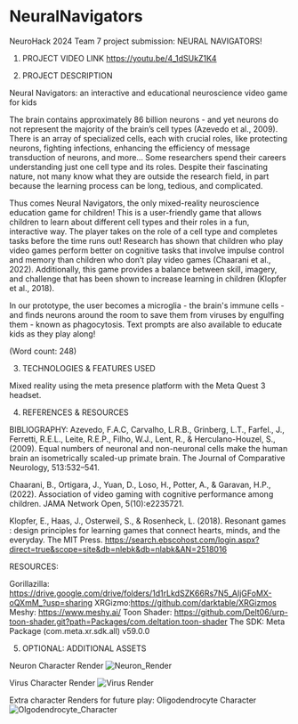 # NeuralNavigators
NeuroHack 2024 Team 7 project submission: NEURAL NAVIGATORS!

1. PROJECT VIDEO LINK
https://youtu.be/4_1dSUkZ1K4

2. PROJECT DESCRIPTION

Neural Navigators: an interactive and educational neuroscience video game for kids

The brain contains approximately 86 billion neurons - and yet neurons do not represent the majority of the brain’s cell types (Azevedo et al., 2009). There is an array of specialized cells, each with crucial roles, like protecting neurons, fighting infections, enhancing the efficiency of message transduction of neurons, and more… Some researchers spend their careers understanding just one cell type and its roles. Despite their fascinating nature, not many know what they are outside the research field, in part because the learning process can be long, tedious, and complicated.

  Thus comes Neural Navigators, the only mixed-reality neuroscience education game for children! This is a user-friendly game that allows children to learn about different cell types and their roles in a fun, interactive way. The player takes on the role of a cell type and completes tasks before the time runs out! Research has shown that children who play video games perform better on cognitive tasks that involve impulse control and memory than children who don’t play video games (Chaarani et al., 2022). Additionally, this game provides a balance between skill, imagery, and challenge that has been shown to increase learning in children (Klopfer et al., 2018). 

  In our prototype, the user becomes a microglia - the brain's immune cells - and finds neurons around the room to save them from viruses by engulfing them - known as phagocytosis. Text prompts are also available to educate kids as they play along!

(Word count: 248)

3. TECHNOLOGIES & FEATURES USED

Mixed reality using the meta presence platform with the Meta Quest 3 headset.

4. REFERENCES & RESOURCES

  BIBLIOGRAPHY:
Azevedo, F.A.C, Carvalho, L.R.B., Grinberg, L.T., Farfel., J., Ferretti, R.E.L., Leite, R.E.P., Filho, W.J., Lent, R., & Herculano-Houzel, S., (2009). Equal numbers of neuronal and non-neuronal cells make the human brain an isometrically scaled-up primate brain. The Journal of Comparative Neurology, 513:532–541.

Chaarani, B., Ortigara, J.,  Yuan, D., Loso, H., Potter, A., & Garavan, H.P., (2022). Association of video gaming with cognitive performance among children. JAMA Network Open, 5(10):e2235721.

Klopfer, E., Haas, J., Osterweil, S., & Rosenheck, L. (2018). Resonant games : design principles for learning games that connect hearts, minds, and the everyday. The MIT Press. https://search.ebscohost.com/login.aspx?direct=true&scope=site&db=nlebk&db=nlabk&AN=2518016

  RESOURCES:

Gorillazilla: https://drive.google.com/drive/folders/1d1rLkdSZK66Rs7N5_AIjGFoMX-oQXmM_?usp=sharing
XRGizmo:https://github.com/darktable/XRGizmos
Meshy: https://www.meshy.ai/
Toon Shader: https://github.com/Delt06/urp-toon-shader.git?path=Packages/com.deltation.toon-shader
The SDK: Meta Package (com.meta.xr.sdk.all) v59.0.0

5. OPTIONAL: ADDITIONAL ASSETS

Neuron Character Render
![Neuron_Render](https://github.com/NeuroVRHack/NeuralNavigators_Team7/assets/56736906/710b163a-016c-4881-ad4b-b150e1567e8d)

Virus Character Render
![Virus Render](https://github.com/NeuroVRHack/NeuralNavigators_Team7/assets/56736906/e5fdfd27-9c38-4230-aed4-46530e341ccb)

Extra character Renders for future play: Oligodendrocyte Character
![Olgodendrocyte_Character](https://github.com/NeuroVRHack/NeuralNavigators_Team7/assets/56736906/ec833db3-5832-4316-a9ce-2796f330d905)

